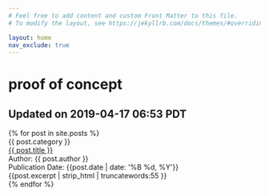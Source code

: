 ```yaml
---
# Feel free to add content and custom Front Matter to this file.
# To modify the layout, see https://jekyllrb.com/docs/themes/#overriding-theme-defaults

layout: home
nav_exclude: true
---
```

<h1>proof of concept</h1>
<h2>Updated on 2019-04-17 06:53 PDT</h2>
<div class="article-container">
  {% for post in site.posts %}
    <div class="article-list">
      <div class="article-category">{{ post.category }}</div>
      <div class="article-summary">
        <a href="{{ post.url | prepend: site.baseurl }}">{{ post.title }}</a><br>
        <div class="author">Author: {{ post.author }}</div>
        <div class="publication-date">Publication Date: <time datetime="{{post.date | date: '%F'}}">{{post.date | date: '%B %d, %Y'}}</time></div>
        <div class="excerpt">{{post.excerpt | strip_html | truncatewords:55 }}</div>
      </div>
    </div>
  {% endfor %}
</div>
